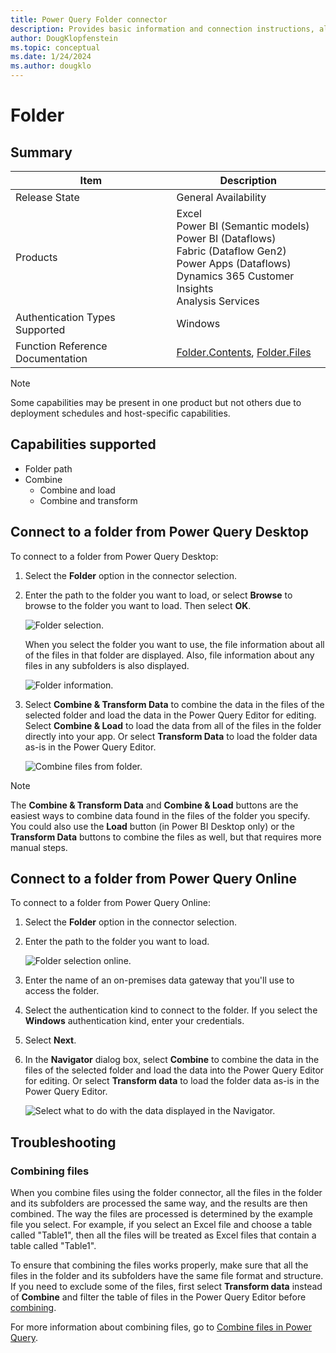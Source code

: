 ```yaml
---
title: Power Query Folder connector
description: Provides basic information and connection instructions, along with tips about combining data from multiple files and subfolders.
author: DougKlopfenstein
ms.topic: conceptual
ms.date: 1/24/2024
ms.author: dougklo
---
```


# Folder

## Summary

| Item | Description |
| ---- | ----------- |
| Release State | General Availability |
| Products | Excel<br/>Power BI (Semantic models)<br/>Power BI (Dataflows)<br/>Fabric (Dataflow Gen2)<br/>Power Apps (Dataflows)<br/>Dynamics 365 Customer Insights<br/>Analysis Services |
|Authentication Types Supported | Windows |
| Function Reference Documentation | [Folder.Contents](/powerquery-m/folder-contents), [Folder.Files](/powerquery-m/folder-files) |

> [!NOTE]
>Some capabilities may be present in one product but not others due to deployment schedules and host-specific capabilities.

## Capabilities supported

* Folder path
* Combine
  * Combine and load
  * Combine and transform

## Connect to a folder from Power Query Desktop

To connect to a folder from Power Query Desktop:

1. Select the **Folder** option in the connector selection.

2. Enter the path to the folder you want to load, or select **Browse** to browse to the folder you want to load. Then select **OK**.

   ![Folder selection.](./media/folder/folder-browse.png)

   When you select the folder you want to use, the file information about all of the files in that folder are displayed. Also, file information about any files in any subfolders is also displayed.

   ![Folder information.](./media/folder/folder-info.png)

3. Select **Combine & Transform Data** to combine the data in the files of the selected folder and load the data in the Power Query Editor for editing. Select **Combine & Load** to load the data from all of the files in the folder directly into your app. Or select **Transform Data** to load the folder data as-is in the Power Query Editor.

   ![Combine files from folder.](./media/folder/combine-folder-files.png)

> [!NOTE]
>The **Combine & Transform Data** and **Combine & Load** buttons are the easiest ways to combine data found in the files of the folder you specify. You could also use the **Load** button (in Power BI Desktop only) or the **Transform Data** buttons to combine the files as well, but that requires more manual steps.

## Connect to a folder from Power Query Online

To connect to a folder from Power Query Online:

1. Select the **Folder** option in the connector selection.

2. Enter the path to the folder you want to load.

   ![Folder selection online.](./media/folder/folder-browse-online.png)

3. Enter the name of an on-premises data gateway that you'll use to access the folder.

4. Select the authentication kind to connect to the folder. If you select the **Windows** authentication kind, enter your credentials.

5. Select **Next**.

6. In the **Navigator** dialog box, select **Combine** to combine the data in the files of the selected folder and load the data into the Power Query Editor for editing. Or select **Transform data** to load the folder data as-is in the Power Query Editor.

   ![Select what to do with the data displayed in the Navigator.](./media/folder/navigator-online.png)

## Troubleshooting

### Combining files

When you combine files using the folder connector, all the files in the folder and its subfolders are processed the same way, and the results are then combined. The way the files are processed is determined by the example file you select. For example, if you select an Excel file and choose a table called "Table1", then all the files will be treated as Excel files that contain a table called "Table1".

To ensure that combining the files works properly, make sure that all the files in the folder and its subfolders have the same file format and structure. If you need to exclude some of the files, first select **Transform data** instead of **Combine** and filter the table of files in the Power Query Editor before [combining](../combine-files-overview.md).

For more information about combining files, go to [Combine files in Power Query](../combine-files-overview.md).
